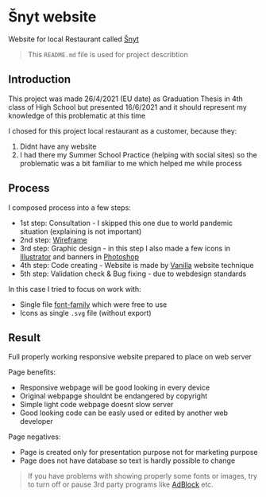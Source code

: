 # Šnyt website

Website for local Restaurant called [Šnyt](https://www.facebook.com/snytbrno/)

> This `README.md` file is used for project describtion

## Introduction

This project was made 26/4/2021 (EU date) as Graduation Thesis in 4th class of High School but presented 16/6/2021 and it should represent my knowledge of this problematic at this time

I chosed for this project local restaurant as a customer, because they:
1. Didnt have any website
2. I had there my Summer School Practice (helping with social sites) so the problematic was a bit familiar to me which helped me while process

## Process

I composed process into a few steps:

- 1st step: Consultation - I skipped this one due to world pandemic situation (explaining is not important)
- 2nd step: [Wireframe](https://www.usability.gov/how-to-and-tools/methods/wireframing.html)
- 3rd step: Graphic design - in this step I also made a few icons in [Illustrator](https://www.adobe.com/cz/products/illustrator.html) and banners in [Photoshop](https://www.adobe.com/cz/products/photoshop.html)
- 4th step: Code creating - Website is made by [Vanilla](https://stackoverflow.com/questions/20836115/what-does-vanilla-mean) website technique
- 5th step: Validation check & Bug fixing - due to webdesign standards

In this case I tried to focus on work with:
- Single file [font-family](https://www.w3schools.com/cssref/pr_font_font-family.asp) which were free to use
- Icons as single `.svg` file (without export)

## Result

Full properly working responsive website prepared to place on web server

Page benefits:
- Responsive webpage will be good looking in every device
- Original webpapge shouldnt be endangered by copyright
- Simple light code webpage doesnt slow server
- Good looking code can be easly used or edited by another web developer

Page negatives:
- Page is created only for presentation purpose not for marketing purpose
- Page does not have database so text is hardly possible to change

> If you have problems with showing properly some fonts or images, try to turn off or pause 3rd party programs like [AdBlock](https://getadblock.com/en/) etc.
